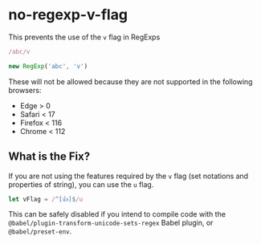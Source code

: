 # no-regexp-v-flag

This prevents the use of the `v` flag in RegExps

```js
/abc/v

new RegExp('abc', 'v')
```

These will not be allowed because they are not supported in the following browsers:

 - Edge > 0
 - Safari < 17
 - Firefox < 116
 - Chrome < 112

## What is the Fix?

If you are not using the features required by the `v` flag (set
notations and properties of string), you can use the `u` flag.

```js
let vFlag = /^[👍]$/u
```

This can be safely disabled if you intend to compile code with the `@babel/plugin-transform-unicode-sets-regex` Babel plugin, or `@babel/preset-env`.
